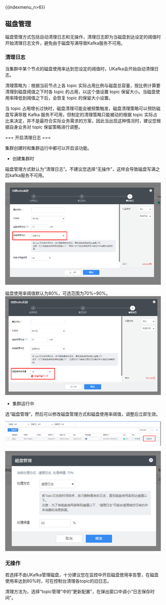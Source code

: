 {{indexmenu_n>6}}

## 磁盘管理

磁盘管理方式包括自动清理日志和无操作，清理日志即为当磁盘到达设定的阈值时开始清理日志文件，避免由于磁盘写满导致Kafka服务不可用。

### 清理日志

当集群中某个节点的磁盘使用率达到您设定的阈值时，UKafka会开始自动清理日志。

清理策略为：根据当前节点上各 topic 实际占用比例与磁盘总容量，按比例计算要清理到磁盘阈值之下时各 topic 的占用，以这个值设置 topic 保留大小。当磁盘使用率降低到阈值之下后，会恢复 topic 的保留大小设置。

当 topic 占用增长过快时，磁盘清理可能会被频繁触发，磁盘清理策略可以预防磁盘写满导致 Kafka 服务不可用，但制定的清理策略只能被动的根据 topic 实际占比来决定，并不是最符合实际业务需求的方案，因此当出现这种情况时，建议您根据自身业务对 topic 保留策略进行调整。

=== 开启清理日志 ===

集群创建时和集群运行中都可以开启该功能。

- 创建集群时

磁盘管理方式默认为“清理日志”。不建议您选择“无操作”，这样会导致磁盘写满之后kafka服务不可用。

![](/images/common/disk_manager_create.png)

磁盘使用率阈值默认为80%，可选范围为70%\~90%。
![](/images/common/disk_threshold_create.png)

- 集群运行中

选“磁盘管理”，然后可以修改磁盘管理方式和磁盘使用率阈值，调整后立即生效。

![](/images/common/disk_manager_running.png)

![](/images/common/disk_mger_running_pop.png)

### 无操作

若选择不由UKafka管理磁盘，十分建议您在监控中开启磁盘使用率告警，在磁盘使用率达到80%时，可在控制台清理各topic的旧日志。

清理方法为，选择“topic管理”中的“更新配置”，在弹出窗口中调小“日志保存时间”。
